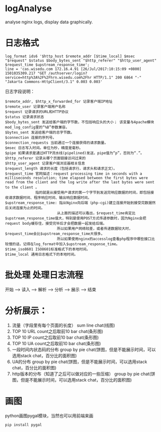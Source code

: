 # logAnalyse
analyse nginx logs, display data graphically.

# 日志格式
```
log_format ids6 '$http_host $remote_addr [$time_local] $msec "$request" $status $body_bytes_sent "$http_referer" "$http_user_agent" $request_time $upstream_response_time';
line = 'cas.wisedu.com 172.16.4.91 [26/Jul/2017:10:15:09 +0800] 1501035309.217 "GET /authserver/login?service=http%3A%2F%2Fhrn.wisedu.com%2Fhr HTTP/1.1" 200 6864 "-" "Jakarta Commons-HttpClient/3.1" 0.003 0.003'
```
日志字段说明：
```
$remote_addr, $http_x_forwarded_for 记录客户端IP地址
$remote_user 记录客户端用户名称
$request 记录请求的URL和HTTP协议
$status 记录请求状态
$body_bytes_sent 发送给客户端的字节数，不包括响应头的大小； 该变量与Apache模块mod_log_config里的“%B”参数兼容。
$bytes_sent 发送给客户端的总字节数。
$connection 连接的序列号。
$connection_requests 当前通过一个连接获得的请求数量。
$msec 日志写入时间。单位为秒，精度是毫秒。
$pipe 如果请求是通过HTTP流水线(pipelined)发送，pipe值为“p”，否则为“.”。
$http_referer 记录从哪个页面链接访问过来的
$http_user_agent 记录客户端浏览器相关信息
$request_length 请求的长度（包括请求行，请求头和请求正文）。
$request_time 官网描述：request processing time in seconds with a milliseconds resolution; time elapsed between the first bytes were read from the client and the log write after the last bytes were sent to the client 。
              指的就是从接受用户请求的第一个字节到发送完响应数据的时间，即包括接收请求数据时间、程序响应时间、输出响应数据时间。
$upstream_response_time: 指从Nginx向后端（php-cgi)建立连接开始到接受完数据然后关闭连接为止的时间。
                        从上面的描述可以看出，$request_time肯定比$upstream_response_time值大，特别是使用POST方式传递参数时，因为Nginx会把request body缓存住，接受完毕后才会把数据一起发给后端。
                        所以如果用户网络较差，或者传递数据较大时，$request_time会比$upstream_response_time大很多。
                        所以如果使用nginx的accesslog查看php程序中哪些接口比较慢的话，记得在log_format中加入$upstream_response_time。
$time_iso8601 ISO8601标准格式下的本地时间。
$time_local 通用日志格式下的本地时间。
```

# 批处理 处理日志流程
开始 ——> 读入 ——> 解析 ——> 分析 ——> 展示 ——> 结束

# 分析展示：
1. 流量（字段里有每个页面的长度）       sum                 line chat(线图)
2. TOP 10 URL                    count之后取前10          bar chat(条形图)
3. TOP 10 IP                     count之后取前10          bar chat(条形图)
4. TOP 10 UA                     count之后取前10          bar chat(条形图)
5. 一段时间内状态码的分布               group by            pie chat(饼图，但是不能展示时间，可以选用stack chat，百分比的面积图)
6. UA的分布                           group by            pie chat(饼图，但是不能展示时间，可以选用stack chat，百分比的面积图)
7. http版本的分布（知道了之后可以做对应的一些压缩） group by  pie chat(饼图，但是不能展示时间，可以选用stack chat，百分比的面积图)

# 画图
python画图pygal模块，当然也可以用前端来画
```
pip install pygal
```
